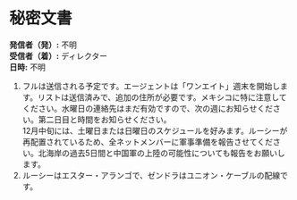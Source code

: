 # 秘密文書

**発信者（発）:** 不明  
**受信者（着）:** ディレクター  
**日時:** 不明  

1. フルは送信される予定です。エージェントは「ワンエイト」週末を開始します。リストは送信済みで、追加の住所が必要です。メキシコに特に注意してください。水曜日の連絡先はまだ有効ですので、次の週にお知らせください。第二日目と時間をお知らせください。  
12月中旬には、土曜日または日曜日のスケジュールを好みます。ルーシーが再配置されているため、全ネットメンバーに軍事準備を報告させてください。北海岸の過去5日間と中国軍の上陸の可能性についても報告をお願いします。  
2. ルーシーはエスター・アランゴで、ゼンドラはユニオン・ケーブルの配線です。